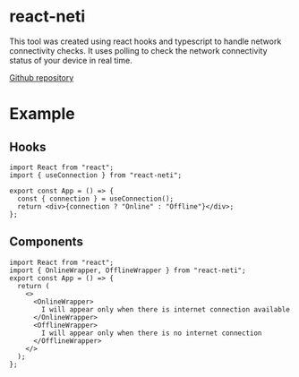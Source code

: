 # react-neti

This tool was created using react hooks and typescript to handle network connectivity checks.
It uses polling to check the network connectivity status of your device in real time.

[Github repository](https://github.com/Humed-Muhammad/react-net)

# Example

## Hooks

```tsx
import React from "react";
import { useConnection } from "react-neti";

export const App = () => {
  const { connection } = useConnection();
  return <div>{connection ? "Online" : "Offline"}</div>;
};
```

## Components

```tsx
import React from "react";
import { OnlineWrapper, OfflineWrapper } from "react-neti";
export const App = () => {
  return (
    <>
      <OnlineWrapper>
        I will appear only when there is internet connection available
      </OnlineWrapper>
      <OfflineWrapper>
        I will appear only when there is no internet connection
      </OfflineWrapper>
    </>
  );
};
```
